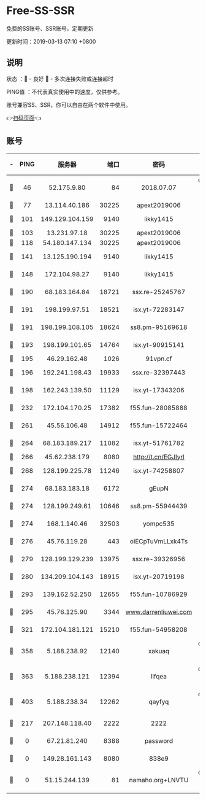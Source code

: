 # Free-SS-SSR

免费的SS账号、SSR账号，定期更新

更新时间：2019-03-13 07:10 +0800

## 说明

状态     ：🙂 - 良好 🙁 - 多次连接失败或连接超时

PING值   ：不代表真实使用中的速度，仅供参考。

账号兼容SS、SSR，你可以自由在两个软件中使用。

👉[扫码页面](https://liesauer.github.io/Free-SS-SSR/)👈

## 账号

|-|PING|服务器|端口|密码|加密方式|区域|
|:----:|:----:|:-----:|-----:|:----:|:----:|:----:|
|🙂|46|52.175.9.80|84|2018.07.07|chacha20-ietf-poly1305|HK|
|🙂|77|13.114.40.186|30225|apext2019006|chacha20|JP|
|🙂|101|149.129.104.159|9140|likky1415|aes-256-cfb|HK|
|🙂|103|13.231.97.18|30225|apext2019006|chacha20|JP|
|🙂|118|54.180.147.134|30225|apext2019006|chacha20|KR|
|🙂|141|13.125.190.194|9140|likky1415|aes-256-cfb|KR|
|🙂|148|172.104.98.27|9140|likky1415|aes-256-cfb|JP|
|🙂|190|68.183.164.84|18721|ssx.re-25245767|aes-256-cfb|US|
|🙂|191|198.199.97.51|18521|isx.yt-72283147|aes-256-cfb|US|
|🙂|191|198.199.108.105|18624|ss8.pm-95169618|aes-256-cfb|US|
|🙂|193|198.199.101.65|14764|isx.yt-90915141|aes-256-cfb|US|
|🙂|195|46.29.162.48|1026|91vpn.cf|rc4-md5|RU|
|🙂|196|192.241.198.43|19933|ssx.re-32397443|aes-256-cfb|US|
|🙂|198|162.243.139.50|11129|isx.yt-17343206|aes-256-cfb|US|
|🙂|232|172.104.170.25|17382|f55.fun-28085888|aes-256-cfb|SG|
|🙂|261|45.56.106.48|14912|f55.fun-15722464|aes-256-cfb|US|
|🙂|264|68.183.189.217|11082|isx.yt-51761782|aes-256-cfb|SG|
|🙂|266|45.62.238.179|8080|http://t.cn/EGJIyrl|rc4-md5|CA|
|🙂|268|128.199.225.78|11246|isx.yt-74258807|aes-256-cfb|SG|
|🙂|274|68.183.183.18|6172|gEupN|aes-256-cfb|SG|
|🙂|274|128.199.249.61|10646|ss8.pm-55944439|aes-256-cfb|SG|
|🙂|274|168.1.140.46|32503|yompc535|aes-256-cfb|AU|
|🙂|276|45.76.119.28|443|oiECpTuVmLLxk4Ts|aes-256-cfb|AU|
|🙂|279|128.199.129.239|13975|ssx.re-39326956|aes-256-cfb|SG|
|🙂|280|134.209.104.143|18915|isx.yt-20719198|aes-256-cfb|SG|
|🙂|293|139.162.52.250|12655|f55.fun-10786929|aes-256-cfb|SG|
|🙂|295|45.76.125.90|3344|www.darrenliuwei.com|aes-256-cfb|AU|
|🙂|321|172.104.181.121|15210|f55.fun-54958208|aes-256-cfb|SG|
|🙂|358|5.188.238.92|12140|xakuaq|chacha20-ietf-poly1305|BR|
|🙂|363|5.188.238.121|12394|llfqea|chacha20-ietf-poly1305|BR|
|🙂|403|5.188.238.34|12262|qayfyq|chacha20-ietf-poly1305|BR|
|🙁|217|207.148.118.40|2222|2222|aes-256-cfb|SG|
|🙁|0|67.21.81.240|8388|password|aes-256-cfb|US|
|🙁|0|149.28.161.143|8080|838e9|aes-256-cfb|AU|
|🙁|0|51.15.244.139|81|namaho.org+LNVTU|chacha20-ietf-poly1305|FR|
